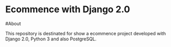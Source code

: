 # Ecommence with Django 2.0

#About

This repository is destinated for show a ecommence project developed with Django 2.0, Python 3 and also PostgreSQL.
